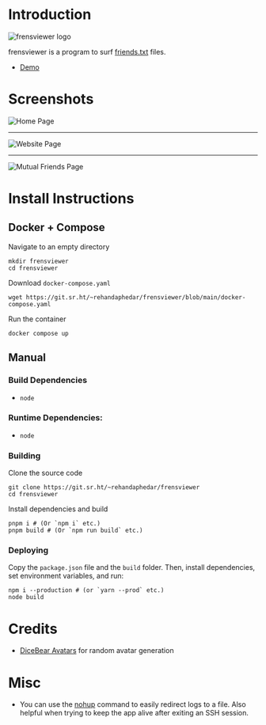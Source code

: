 # Introduction

![frensviewer logo](https://git.sr.ht/~rehandaphedar/frensviewer/blob/main/static/favicon.png)

frensviewer is a program to surf [friends.txt](https://sr.ht/~rehandaphedar/friends.txt) files.

- [Demo](https://frensviewer.demos.rehandaphedar.com)

# Screenshots

![Home Page](https://git.sr.ht/~rehandaphedar/frensviewer/blob/main/assets/screenshot-1.png)

---

![Website Page](https://git.sr.ht/~rehandaphedar/frensviewer/blob/main/assets/screenshot-2.png)

---

![Mutual Friends Page](https://git.sr.ht/~rehandaphedar/frensviewer/blob/main/assets/screenshot-3.png)

# Install Instructions

## Docker + Compose

Navigate to an empty directory

```shell
mkdir frensviewer
cd frensviewer
```

Download `docker-compose.yaml`

```shell
wget https://git.sr.ht/~rehandaphedar/frensviewer/blob/main/docker-compose.yaml
```

Run the container

```shell
docker compose up
```

## Manual

### Build Dependencies

- `node`

### Runtime Dependencies:

- `node`

### Building

Clone the source code

```shell
git clone https://git.sr.ht/~rehandaphedar/frensviewer
cd frensviewer
```

Install dependencies and build

```shell
pnpm i # (Or `npm i` etc.)
pnpm build # (Or `npm run build` etc.)
```

### Deploying

Copy the `package.json` file and the `build` folder. Then, install dependencies, set environment variables, and run:

```shell
npm i --production # (or `yarn --prod` etc.)
node build
```

# Credits

- [DiceBear Avatars](https://avatars.dicebear.com/) for random avatar generation

# Misc

- You can use the [nohup](https://linux.die.net/man/1/nohup) command to easily redirect logs to a file. Also helpful when trying to keep the app alive after exiting an SSH session.
